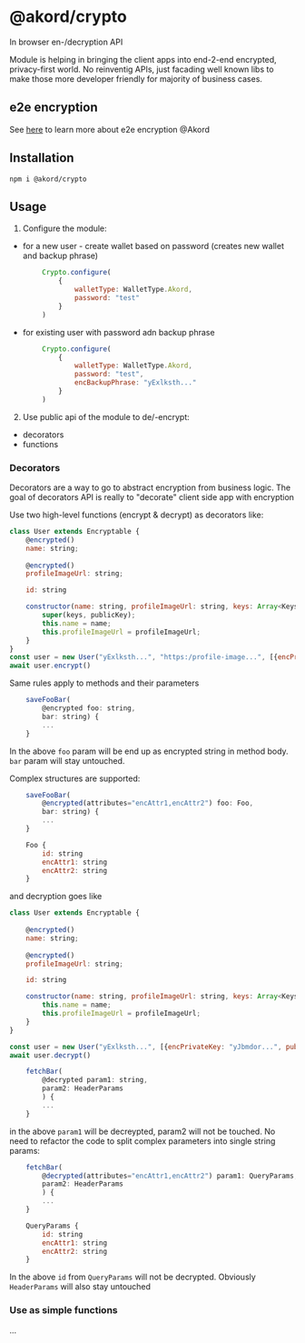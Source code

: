 # @akord/crypto
In browser en-/decryption API

Module is helping in bringing the client apps into end-2-end encrypted, privacy-first world. No reinventig APIs, just facading well known libs to make those more developer friendly for majority of business cases.

## e2e encryption

See [here](https://docs.akord.com/learn/end-to-end-encryption) to learn more about e2e encryption @Akord

## Installation
```
npm i @akord/crypto
```
## Usage

1. Configure the module:

- for a new user - create wallet based on password (creates new wallet and backup phrase)
```javascript
        Crypto.configure(
            { 
                walletType: WalletType.Akord,
                password: "test"
            }
        )
```

- for existing user with password adn backup phrase
```javascript
        Crypto.configure(
            { 
                walletType: WalletType.Akord,
                password: "test",
                encBackupPhrase: "yExlksth..."
            }
        )
```

2. Use public api of the module to de/-encrypt:
- decorators
- functions


### Decorators

Decorators are a way to go to abstract encryption from business logic. The goal of decorators API is really to "decorate" client side app with encryption

Use two high-level functions (encrypt & decrypt) as decorators like:

```javascript
class User extends Encryptable {
    @encrypted()
    name: string;
    
    @encrypted()
    profileImageUrl: string;

    id: string

    constructor(name: string, profileImageUrl: string, keys: Array<Keys>, publicKey: string) {
        super(keys, publicKey);
        this.name = name;
        this.profileImageUrl = profileImageUrl;
    }    
}
const user = new User("yExlksth...", "https:/profile-image...", [{encPrivateKey: "yJbmdor...", publicKey: "yHklouu.." }], "yHuyks...")
await user.encrypt()
```
Same rules apply to methods and their parameters

```javascript
    saveFooBar(
        @encrypted foo: string, 
        bar: string) {
        ...
    }
```
In the above `foo` param will be end up as encrypted string in method body. `bar` param will stay untouched.

Complex structures are supported:
```javascript
    saveFooBar(
        @encrypted(attributes="encAttr1,encAttr2") foo: Foo, 
        bar: string) {
        ...
    }

    Foo {
        id: string
        encAttr1: string
        encAttr2: string
    }
```

and decryption goes like

```javascript
class User extends Encryptable {
    
    @encrypted()
    name: string;
    
    @encrypted()
    profileImageUrl: string;

    id: string

    constructor(name: string, profileImageUrl: string, keys: Array<Keys>){
        this.name = name;
        this.profileImageUrl = profileImageUrl;
    }    
}

const user = new User("yExlksth...", [{encPrivateKey: "yJbmdor...", publicKey: "yHklouu.." }])
await user.decrypt()
```

```javascript
    fetchBar(
        @decrypted param1: string,
        param2: HeaderParams
        ) {
        ...
    }
```
in the above `param1` will be decreypted, param2 will not be touched.
No need to refactor the code to split complex parameters into single string params:
```javascript
    fetchBar(
        @decrypted(attributes="encAttr1,encAttr2") param1: QueryParams,
        param2: HeaderParams
        ) {
        ...
    }

    QueryParams {
        id: string
        encAttr1: string
        encAttr2: string
    }
```
In the above `id` from `QueryParams` will not be decrypted. Obviously `HeaderParams` will also stay untouched


### Use as simple functions
...